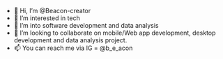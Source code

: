 - 👋 Hi, I’m @Beacon-creator
- 👀 I’m interested in tech
- 🌱 I’m into software development and data analysis
- 💞️ I’m looking to collaborate on mobile/Web app development, desktop development and data analysis project.
- 📫 You can reach me via IG = @b_e_acon

<!---
Beacon-creator/Beacon-creator is a ✨ special ✨ repository because its `README.md` (this file) appears on your GitHub profile.
You can click the Preview link to take a look at your changes.
--->
